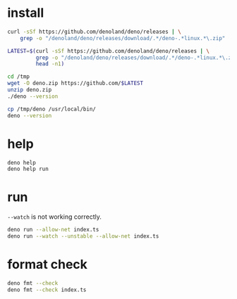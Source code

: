 install
=======
```bash
curl -sSf https://github.com/denoland/deno/releases | \
    grep -o "/denoland/deno/releases/download/.*/deno-.*linux.*\.zip"

LATEST=$(curl -sSf https://github.com/denoland/deno/releases | \
         grep -o "/denoland/deno/releases/download/.*/deno-.*linux.*\.zip" | \
         head -n1)

cd /tmp
wget -O deno.zip https://github.com/$LATEST
unzip deno.zip
./deno --version

cp /tmp/deno /usr/local/bin/
deno --version
```

help
====
```bash
deno help
deno help run
```

run
===
`--watch` is not working correctly.

```bash
deno run --allow-net index.ts
deno run --watch --unstable --allow-net index.ts
```

format check
============
```bash
deno fmt --check
deno fmt --check index.ts
```
